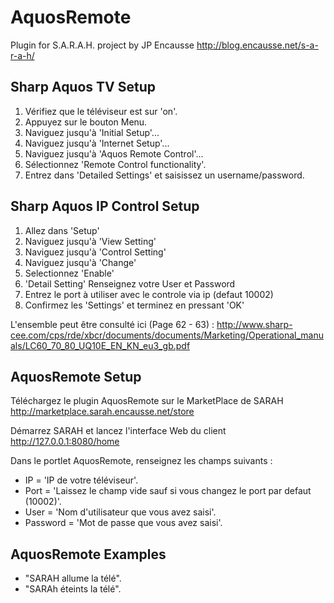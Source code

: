 # AquosRemote

Plugin for S.A.R.A.H. project by JP Encausse
http://blog.encausse.net/s-a-r-a-h/


## Sharp Aquos TV Setup

1. Vérifiez que le téléviseur est sur 'on'.
2. Appuyez sur le bouton Menu.
3. Naviguez jusqu'à 'Initial Setup'...
4. Naviguez jusqu'à 'Internet Setup'...
5. Naviguez jusqu'à 'Aquos Remote Control'...
6. Sélectionnez 'Remote Control functionality'.
7. Entrez dans 'Detailed Settings' et saisissez un username/password.


## Sharp Aquos IP Control Setup

1. Allez dans 'Setup'
2. Naviguez jusqu'à 'View Setting'
3. Naviguez jusqu'à 'Control Setting'
4. Naviguez jusqu'à 'Change'
5. Selectionnez 'Enable'
6. 'Detail Setting' Renseignez votre User et Password
7. Entrez le port à utiliser avec le controle via ip (defaut 10002)
8. Confirmez les 'Settings' et terminez en pressant 'OK'

L'ensemble peut être consulté ici (Page 62 - 63) :
http://www.sharp-cee.com/cps/rde/xbcr/documents/documents/Marketing/Operational_manuals/LC60_70_80_UQ10E_EN_KN_eu3_gb.pdf


## AquosRemote Setup

Téléchargez le plugin AquosRemote sur le MarketPlace de SARAH
http://marketplace.sarah.encausse.net/store

Démarrez SARAH et lancez l'interface Web du client http://127.0.0.1:8080/home

Dans le portlet AquosRemote, renseignez les champs suivants :
- IP       = 'IP de votre téléviseur'.
- Port     = 'Laissez le champ vide sauf si vous changez le port par defaut (10002)'.
- User     = 'Nom d'utilisateur que vous avez saisi'.
- Password = 'Mot de passe que vous avez saisi'.


## AquosRemote Examples

- "SARAH allume la télé".
- "SARAh éteints la télé".

